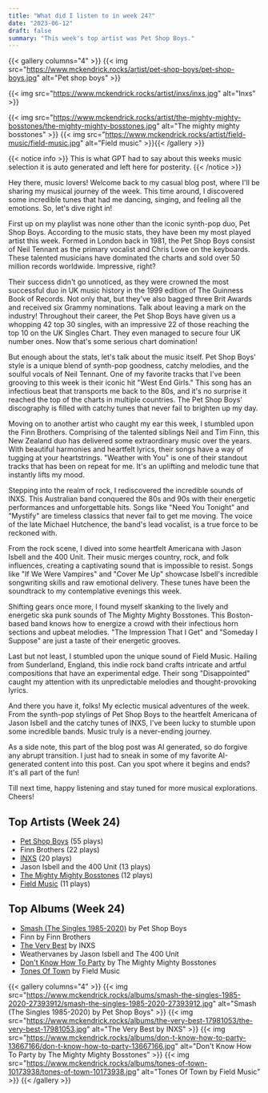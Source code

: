 ```yaml
---
title: "What did I listen to in week 24?"
date: "2023-06-12"
draft: false
summary: "This week's top artist was Pet Shop Boys."
---
```


{{< gallery columns="4" >}}
{{< img src="https://www.mckendrick.rocks/artist/pet-shop-boys/pet-shop-boys.jpg" alt="Pet shop boys" >}}

{{< img src="https://www.mckendrick.rocks/artist/inxs/inxs.jpg" alt="Inxs" >}}

{{< img src="https://www.mckendrick.rocks/artist/the-mighty-mighty-bosstones/the-mighty-mighty-bosstones.jpg" alt="The mighty mighty bosstones" >}}
{{< img src="https://www.mckendrick.rocks/artist/field-music/field-music.jpg" alt="Field music" >}}{{< /gallery >}}

{{< notice info >}}
This is what GPT had to say about this weeks music selection it is auto generated and left here for posterity.
{{< /notice >}}

Hey there, music lovers! Welcome back to my casual blog post, where I'll be sharing my musical journey of the week. This time around, I discovered some incredible tunes that had me dancing, singing, and feeling all the emotions. So, let's dive right in!

First up on my playlist was none other than the iconic synth-pop duo, Pet Shop Boys. According to the music stats, they have been my most played artist this week. Formed in London back in 1981, the Pet Shop Boys consist of Neil Tennant as the primary vocalist and Chris Lowe on the keyboards. These talented musicians have dominated the charts and sold over 50 million records worldwide. Impressive, right?

Their success didn't go unnoticed, as they were crowned the most successful duo in UK music history in the 1999 edition of The Guinness Book of Records. Not only that, but they've also bagged three Brit Awards and received six Grammy nominations. Talk about leaving a mark on the industry! Throughout their career, the Pet Shop Boys have given us a whopping 42 top 30 singles, with an impressive 22 of those reaching the top 10 on the UK Singles Chart. They even managed to secure four UK number ones. Now that's some serious chart domination!

But enough about the stats, let's talk about the music itself. Pet Shop Boys' style is a unique blend of synth-pop goodness, catchy melodies, and the soulful vocals of Neil Tennant. One of my favorite tracks that I've been grooving to this week is their iconic hit "West End Girls." This song has an infectious beat that transports me back to the 80s, and it's no surprise it reached the top of the charts in multiple countries. The Pet Shop Boys' discography is filled with catchy tunes that never fail to brighten up my day.

Moving on to another artist who caught my ear this week, I stumbled upon the Finn Brothers. Comprising of the talented siblings Neil and Tim Finn, this New Zealand duo has delivered some extraordinary music over the years. With beautiful harmonies and heartfelt lyrics, their songs have a way of tugging at your heartstrings. "Weather with You" is one of their standout tracks that has been on repeat for me. It's an uplifting and melodic tune that instantly lifts my mood.

Stepping into the realm of rock, I rediscovered the incredible sounds of INXS. This Australian band conquered the 80s and 90s with their energetic performances and unforgettable hits. Songs like "Need You Tonight" and "Mystify" are timeless classics that never fail to get me moving. The voice of the late Michael Hutchence, the band's lead vocalist, is a true force to be reckoned with.

From the rock scene, I dived into some heartfelt Americana with Jason Isbell and the 400 Unit. Their music merges country, rock, and folk influences, creating a captivating sound that is impossible to resist. Songs like "If We Were Vampires" and "Cover Me Up" showcase Isbell's incredible songwriting skills and raw emotional delivery. These tunes have been the soundtrack to my contemplative evenings this week.

Shifting gears once more, I found myself skanking to the lively and energetic ska punk sounds of The Mighty Mighty Bosstones. This Boston-based band knows how to energize a crowd with their infectious horn sections and upbeat melodies. "The Impression That I Get" and "Someday I Suppose" are just a taste of their energetic grooves.

Last but not least, I stumbled upon the unique sound of Field Music. Hailing from Sunderland, England, this indie rock band crafts intricate and artful compositions that have an experimental edge. Their song "Disappointed" caught my attention with its unpredictable melodies and thought-provoking lyrics.

And there you have it, folks! My eclectic musical adventures of the week. From the synth-pop stylings of Pet Shop Boys to the heartfelt Americana of Jason Isbell and the catchy tunes of INXS, I've been lucky to stumble upon some incredible bands. Music truly is a never-ending journey.

As a side note, this part of the blog post was AI generated, so do forgive any abrupt transition. I just had to sneak in some of my favorite AI-generated content into this post. Can you spot where it begins and ends? It's all part of the fun!

Till next time, happy listening and stay tuned for more musical explorations. Cheers!

## Top Artists (Week 24)

- [Pet Shop Boys](https://www.mckendrick.rocks/artist/pet-shop-boys/) (55 plays)
- Finn Brothers (22 plays)
- [INXS](https://www.mckendrick.rocks/artist/inxs/) (20 plays)
- Jason Isbell and the 400 Unit (13 plays)
- [The Mighty Mighty Bosstones](https://www.mckendrick.rocks/artist/the-mighty-mighty-bosstones/) (12 plays)
- [Field Music](https://www.mckendrick.rocks/artist/field-music/) (11 plays)


## Top Albums (Week 24)

- [Smash (The Singles 1985-2020)](https://www.mckendrick.rocks/albums/smash-the-singles-1985-2020-27393912/) by Pet Shop Boys
- Finn by Finn Brothers
- [The Very Best](https://www.mckendrick.rocks/albums/the-very-best-17981053/) by INXS
- Weathervanes by Jason Isbell and The 400 Unit
- [Don't Know How To Party](https://www.mckendrick.rocks/albums/don-t-know-how-to-party-13667166/) by The Mighty Mighty Bosstones
- [Tones Of Town](https://www.mckendrick.rocks/albums/tones-of-town-10173938/) by Field Music


{{< gallery columns="4" >}}
{{< img src="https://www.mckendrick.rocks/albums/smash-the-singles-1985-2020-27393912/smash-the-singles-1985-2020-27393912.jpg" alt="Smash (The Singles 1985-2020) by Pet Shop Boys" >}}
{{< img src="https://www.mckendrick.rocks/albums/the-very-best-17981053/the-very-best-17981053.jpg" alt="The Very Best by INXS" >}}
{{< img src="https://www.mckendrick.rocks/albums/don-t-know-how-to-party-13667166/don-t-know-how-to-party-13667166.jpg" alt="Don't Know How To Party by The Mighty Mighty Bosstones" >}}
{{< img src="https://www.mckendrick.rocks/albums/tones-of-town-10173938/tones-of-town-10173938.jpg" alt="Tones Of Town by Field Music" >}}
{{< /gallery >}}